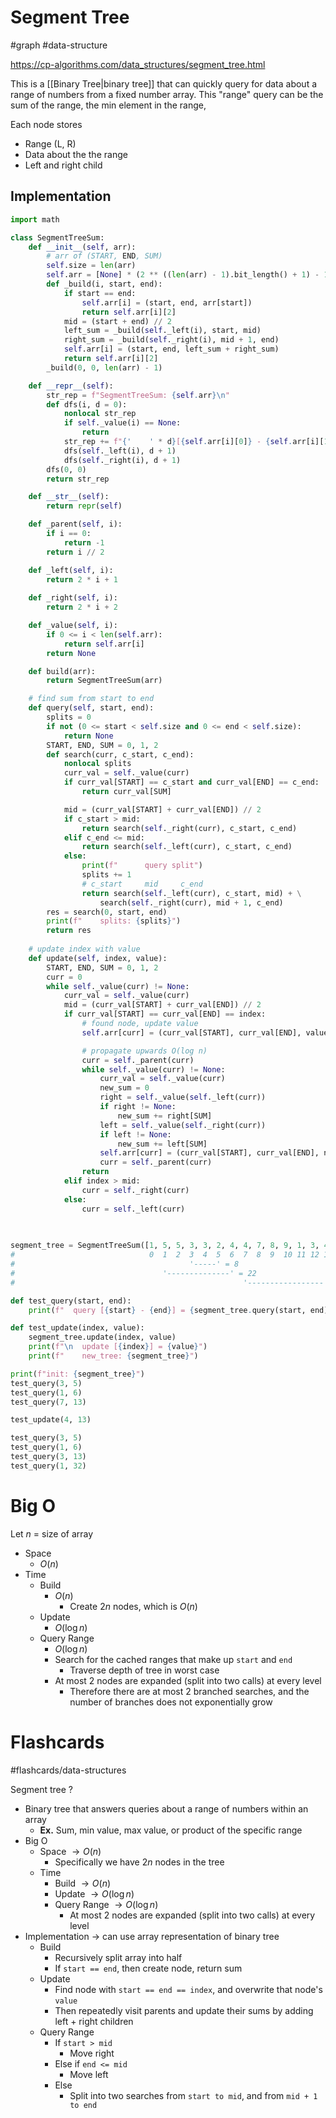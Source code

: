 # Segment Tree
#graph #data-structure 

https://cp-algorithms.com/data_structures/segment_tree.html 

This is a [[Binary Tree|binary tree]] that can quickly query for data about a range of numbers from a fixed number array. This "range" query can be the sum of the range, the min element in the range, 

Each node stores
- Range (L, R)
- Data about the the range
- Left and right child
## Implementation
```python
import math

class SegmentTreeSum:
	def __init__(self, arr):
		# arr of (START, END, SUM)
		self.size = len(arr)
		self.arr = [None] * (2 ** ((len(arr) - 1).bit_length() + 1) - 1)
		def _build(i, start, end):
			if start == end:
				self.arr[i] = (start, end, arr[start])
				return self.arr[i][2]
			mid = (start + end) // 2
			left_sum = _build(self._left(i), start, mid)
			right_sum = _build(self._right(i), mid + 1, end)
			self.arr[i] = (start, end, left_sum + right_sum)
			return self.arr[i][2]
		_build(0, 0, len(arr) - 1)

	def __repr__(self):
		str_rep = f"SegmentTreeSum: {self.arr}\n"
		def dfs(i, d = 0):
			nonlocal str_rep
			if self._value(i) == None:
				return
			str_rep += f"{'    ' * d}[{self.arr[i][0]} - {self.arr[i][1]}] sum: {self.arr[i][2]}\n"
			dfs(self._left(i), d + 1)
			dfs(self._right(i), d + 1)
		dfs(0, 0)
		return str_rep

	def __str__(self):
		return repr(self)

	def _parent(self, i):
		if i == 0:
			return -1
		return i // 2

	def _left(self, i):
		return 2 * i + 1
	
	def _right(self, i):
		return 2 * i + 2

	def _value(self, i):
		if 0 <= i < len(self.arr):
			return self.arr[i]
		return None

	def build(arr):
		return SegmentTreeSum(arr)

	# find sum from start to end
	def query(self, start, end):
		splits = 0
		if not (0 <= start < self.size and 0 <= end < self.size):
			return None
		START, END, SUM = 0, 1, 2
		def search(curr, c_start, c_end):
			nonlocal splits
			curr_val = self._value(curr)
			if curr_val[START] == c_start and curr_val[END] == c_end:
				return curr_val[SUM]

			mid = (curr_val[START] + curr_val[END]) // 2
			if c_start > mid:
				return search(self._right(curr), c_start, c_end)
			elif c_end <= mid:
				return search(self._left(curr), c_start, c_end)
			else:
				print(f"      query split")
				splits += 1
				# c_start     mid     c_end
				return search(self._left(curr), c_start, mid) + \
					search(self._right(curr), mid + 1, c_end)
		res = search(0, start, end)
		print(f"    splits: {splits}")
		return res
	
	# update index with value
	def update(self, index, value):
		START, END, SUM = 0, 1, 2
		curr = 0
		while self._value(curr) != None:
			curr_val = self._value(curr)
			mid = (curr_val[START] + curr_val[END]) // 2
			if curr_val[START] == curr_val[END] == index:
				# found node, update value
				self.arr[curr] = (curr_val[START], curr_val[END], value)

				# propagate upwards O(log n)
				curr = self._parent(curr)
				while self._value(curr) != None:
					curr_val = self._value(curr)
					new_sum = 0
					right = self._value(self._left(curr))
					if right != None:
						new_sum += right[SUM]
					left = self._value(self._right(curr))
					if left != None:
						new_sum += left[SUM]
					self.arr[curr] = (curr_val[START], curr_val[END], new_sum)
					curr = self._parent(curr)
				return
			elif index > mid:
				curr = self._right(curr)
			else:
				curr = self._left(curr)
				
			

segment_tree = SegmentTreeSum([1, 5, 5, 3, 3, 2, 4, 4, 7, 8, 9, 1, 3, 4, 5, 16])
#							   0  1  2  3  4  5  6  7  8  9  10 11 12 13 14 15
#									    '-----' = 8
#				                  '--------------' = 22
#												    '-----------------' = 36

def test_query(start, end):
	print(f"  query [{start} - {end}] = {segment_tree.query(start, end)}")

def test_update(index, value):
	segment_tree.update(index, value)
	print(f"\n  update [{index}] = {value}")
	print(f"    new_tree: {segment_tree}")

print(f"init: {segment_tree}")
test_query(3, 5)
test_query(1, 6)
test_query(7, 13)

test_update(4, 13)

test_query(3, 5)
test_query(1, 6)
test_query(3, 13)
test_query(1, 32)
```
# Big O
Let $n$ = size of array
- Space
	- $O(n)$
- Time
	- Build
		- $O(n)$
			- Create $2n$ nodes, which is $O(n)$
	- Update
		- $O(\log n)$
	- Query Range
		- $O(\log n)$
		- Search for the cached ranges that make up `start` and `end`
			- Traverse depth of tree in worst case
		- At most 2 nodes are expanded (split into two calls) at every level
			- Therefore there are at most 2 branched searches, and the number of branches does not exponentially grow

# Flashcards
#flashcards/data-structures

Segment tree
?
- Binary tree that answers queries about a range of numbers within an array
	- **Ex.** Sum, min value, max value, or product of the specific range
- Big O
	- Space $\to O(n)$
		- Specifically we have $2n$ nodes in the tree
	- Time
		- Build $\to O(n)$
		- Update $\to O(\log n)$
		- Query Range $\to O(\log n)$
			- At most 2 nodes are expanded (split into two calls) at every level
- Implementation $\to$ can use array representation of binary tree
	- Build
		- Recursively split array into half
		- If `start == end`, then create node, return sum
	- Update
		- Find node with `start == end == index`, and overwrite that node's `value`
		- Then repeatedly visit parents and update their sums by adding left + right children
	- Query Range
		- If `start > mid`
			- Move right
		- Else if `end <= mid`
			- Move left
		- Else
			- Split into two searches from `start to mid`, and from `mid + 1 to end`